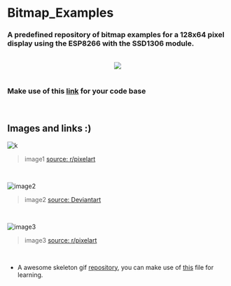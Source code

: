 # Bitmap_Examples
<h3> <b> A predefined repository of bitmap examples for a 128x64 pixel display using the ESP8266 with the SSD1306 module. </b> </h3> <br />
<div align="center"><img src="https://c.tenor.com/1qupgAaVsJgAAAAd/tenor.gif" loop=infinite /></div>
<br />

### Make use of this [link](https://lastminuteengineers.com/oled-display-esp8266-tutorial/#esp8266-example-code-3-dispaying-bitmap) for your code base

<br />

## Images and links :)

 ![k](https://github.com/user-attachments/assets/1cfd0cf5-580b-4212-acb2-9bffcfea5248)  
 
 > image1 [source: r/pixelart](https://www.reddit.com/r/PixelArt/comments/fnamaf/7_colors_used_128x64_pxls_hope_you_like_it/?utm_source=share&utm_medium=web3x&utm_name=web3xcss&utm_term=1&utm_content=share_button)

<br />

![image2](https://github.com/user-attachments/assets/b669de43-ab6e-427b-a29d-c29da23d3a31)

> image2 [source: Deviantart](https://www.deviantart.com/suchanames/art/Skull-in-pixel-art-64X64-905035597)

<br />

![image3](https://github.com/user-attachments/assets/64e2f21b-db22-442b-948b-a28b307892ee)

> image3 [source: r/pixelart](https://www.reddit.com/r/PixelArt/comments/1ad48b4/nidoking_64x64/?utm_source=share&utm_medium=web3x&utm_name=web3xcss&utm_term=1&utm_content=share_button)

<br />

* A awesome skeleton gif [repository](https://github.com/sandhan26/Skeletor-animation-arduino.git), you can make use of [this](-animation-arduino/blob/master/skeletor_v1/skeletor_v1.ino) file for learning.

